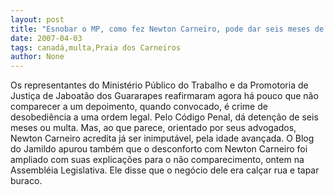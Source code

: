 ```yaml
---
layout: post
title: "Esnobar o MP, como fez Newton Carneiro, pode dar seis meses de cana ou multa"
date: 2007-04-03
tags: canadá,multa,Praia dos Carneiros
author: None
---
```

Os representantes&nbsp;do Ministério Público do Trabalho e da Promotoria de Justiça&nbsp;de Jaboatão dos Guararapes&nbsp;reafirmaram agora há pouco que não comparecer a um depoimento,&nbsp;quando convocado, é crime de desobediência a uma ordem legal.
Pelo Código Penal, dá detenção de seis meses ou multa.
Mas, ao que parece, orientado por seus advogados, Newton Carneiro acredita já ser inimputável, pela idade avançada.
O Blog do Jamildo apurou também que o desconforto com Newton Carneiro foi ampliado com suas explicações para o não comparecimento, ontem na Assembléia Legislativa. 
Ele disse que o negócio dele era calçar rua e tapar buraco. 